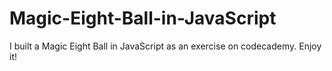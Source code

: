 # Magic-Eight-Ball-in-JavaScript
I built a Magic Eight Ball in JavaScript as an exercise on codecademy. Enjoy it!
